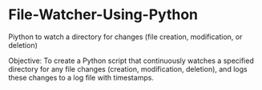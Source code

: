 # File-Watcher-Using-Python
Piython to watch a directory for changes (file creation, modification, or deletion)

Objective: To create a Python script that continuously watches a specified directory for any file changes (creation, modification, deletion), and logs these changes to a log file with timestamps.
